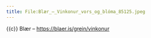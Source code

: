 ```yaml
---
title: File:Blær_–_Vinkonur_vors_og_blóma_85125.jpeg
---
```


{{c}} Blær – https://blaer.is/grein/vinkonur